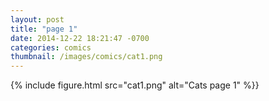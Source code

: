 ```yaml
---
layout: post
title: "page 1"
date: 2014-12-22 18:21:47 -0700
categories: comics
thumbnail: /images/comics/cat1.png
---
```


{% include figure.html src="cat1.png" alt="Cats page 1" %}}